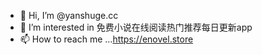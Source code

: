 - 👋 Hi, I’m @yanshuge.cc
- 👀 I’m interested in 免费小说在线阅读热门推荐每日更新app
- 📫 How to reach me ...https://enovel.store 


<!---
yanshuge-cc/yanshuge-cc is a ✨ special ✨ repository because its `README.md` (this file) appears on your GitHub profile.
You can click the Preview link to take a look at your changes.
--->
